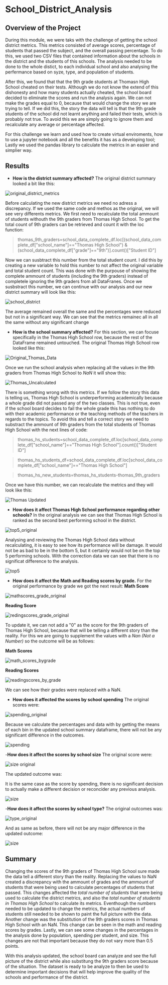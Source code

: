 # School_District_Analysis

## Overview of the Project
During this module, we were taks with the challenge of getting the school district metrics. This metrics consisted of average scores, percentage of students that passed the subject, and the overall passing percentage. To do this, we used two CSV files that contained information about the schools in the district and the students of this schools. The analysis needed to be done to the whole distict, to each individual school and also analysing the perfermance based on syze, type, and population of students. 

After this, we found that that the 9th grade students at Thomasn High School cheated on their tests. Although we do not know the extend of this dishonesty and how many students actually cheated, the school board decided to eliminate the scores and run the analysis again. We can not make the grades equal to 0, because that would change the story we are trying to tell. If we did this, the story the data will tell is that the 9th grade students of the school did not learnt anything and failed their tests, which is probably not true. To avoid this we are simply going to ignore them and recalculate any average or percentage affected.

For this challenge we learn and used how to create virtual enviroments, how to use a jupyter notebook and all the benefits it has as a developing tool; Lastly we used the pandas library to calculate the metrics in an easier and simplier way.

## Results

- **How is the district summary affected?**
The original district summary looked a bit like this:

![original_district_metrics](https://user-images.githubusercontent.com/95836718/150239647-f193e8ad-b51e-44e2-8bff-358def938b36.png)

Before calculating the new district metrics we need no adress a discrepancy. If we used the same code and methos as the original, we will see very differents metrics. We first need to recalculate the total ammount of students withouth the 9th graders from Thomas High School. To get the total count of 9th graders can be retrieved and count it with the loc function:

> thomas_9th_graders=school_data_complete_df.loc[(school_data_complete_df["school_name"]=="Thomas High School") & (school_data_complete_df["grade"]=="9th")].count()["Student ID"]

Now we can susbtract this number from the total student count. I did this by creating a new variable to hold this number to not affect the original variable and total student count. This was done with the purpouse of showing the complete ammount of students (including the 9th graders) instead of completele ignoring the 9th graders from all DataFranes. Once we susbstract this number, we can continue with our analysis and our new district summary will look like this:

![school_district](https://user-images.githubusercontent.com/95836718/150239994-736b2e57-cfec-4441-8d37-ae8a1519ff9c.png)

The average remained overall the same and the percentages were reduced but not in a significant way. We can see that the metrics remainec all in all the same without any significant change

- **How is the school summary affected?**
For this section, we can focuse specifically in the Thomas High School row, because the rest of the DataFrame remained untouched. The original Thomas High School row looked like this:

![Original_Thomas_Data](https://user-images.githubusercontent.com/95836718/150241420-c0d7dba0-5ae5-4237-ae18-6649a10e25c2.png)

Once we run the school analysis when replacing all the values in the 9th graders from Thomas High School to *NaN* it will show this:

![Thomas_Uncalculated](https://user-images.githubusercontent.com/95836718/150241615-2ab90748-9936-4269-a8f8-ecc5df94ae07.png)

There is something wrong with this metrics. If we follow the story this data is telling us, Thomas High School is underperforming academically because a whole grade did not passed any of the two classes. This is not true, even if the school board decides to fail the whole grade this has nothing to do with their academic performance or the teaching methods of the teachers in regards to the topics. To avoid this and tell a correct story we need to substract the ammount of 9th graders from the total students of Thomas High School with the next lines of code:

> thomas_hs_students=school_data_complete_df.loc[school_data_complete_df["school_name"]=="Thomas High School"].count()["Student ID"]

> thomas_hs_students_df=school_data_complete_df.loc[school_data_complete_df["school_name"]=="Thomas High School"]

> thomas_hs_new_students=thomas_hs_students-thomas_9th_graders

Once we have this number, we can recalculate the metrics and they will look like this:

![Thomas Updated](https://user-images.githubusercontent.com/95836718/150242822-12284afb-85e7-4751-87a1-d73bf447757b.png)

- **How does it affect Thomas High School performance regarding other schools?**
In the original analysis we can see that Thomas High School is ranked as the second best performing school in the district.

![top5_original](https://user-images.githubusercontent.com/95836718/150273171-a5739e51-0bbe-41dc-b53c-8ddaeee51b77.png)

Analysing and reviewing the Thomas High School data without recalculating, it is easy to see how its performance will be damage. It would not be as bad to be in the bottom 5, but it certainly would not be on the top 5 performing schools. With the correction data we can see that there is no significat difference to the analysis.

![top5](https://user-images.githubusercontent.com/95836718/150273409-a506f6b1-0d07-4861-a7a5-ced6cbe911a0.png)

- **How does it affect the Math and Reading scores by grade.**
For the original performance by grade we got the next result:
**Math Score**

![mathscores_grade_original](https://user-images.githubusercontent.com/95836718/150274084-1c2d386b-5800-4415-b47c-03f2a0b7de97.png)

**Reading Score**

![redingscores_grade_original](https://user-images.githubusercontent.com/95836718/150274114-06f2e87a-32c4-46fc-903e-31d4e2311c4d.png)

To update it, we can not add a "0" as the score for the 9th graders of Thomas High School, because that will be telling a different story than the reality. For this we are going to supplement the values with a *Nan (Not a Number)* so the outcome will be as follows:

**Math Scores**

![math_scores_bygrade](https://user-images.githubusercontent.com/95836718/150274395-8aec8214-2fc5-466e-82d2-303dc80d8da9.png)

**Reading Scores**

![readingscores_by_grade](https://user-images.githubusercontent.com/95836718/150274442-1b1acd07-70ca-42c3-b2ac-09964d24a721.png)

We can see how their grades were replaced with a NaN.

- **How does it affected the scores by school spending**
The original scores were:

![spending_original](https://user-images.githubusercontent.com/95836718/150274569-150cafe1-59c3-4be3-b322-e739a597ab7f.png)

Because we calculate the percentages and data with by getting the means of each bin in the updated school summary dataframe, there will not be any significant difference in the outcomes. 

![spending](https://user-images.githubusercontent.com/95836718/150274674-f50fb572-fcfe-4d6d-99cf-41554ac5f1e4.png)

-**How does it affect the scores by school size**
The original score were:

![size original](https://user-images.githubusercontent.com/95836718/150274799-dfc393d6-abba-4b53-bd66-6832de06e6aa.png)

The updated outcome was:



It is the same case as the score by spending, there is no significant decision to actually make a different decision or reconcider any previous analysis.

![size](https://user-images.githubusercontent.com/95836718/150274917-454218c4-8ac6-4668-8ccf-709e902cfd34.png)

-**How does it affect the scores by school type?**
The original outcomes was:

![type_original](https://user-images.githubusercontent.com/95836718/150275053-8c1f3090-0350-4bb6-82ff-cca4350f2207.png)

And as same as before, there will not be any major difference in the updated outcome:

![size](https://user-images.githubusercontent.com/95836718/150275035-39a5e83f-f0ab-4659-8816-95a85c7790f3.png)

## Summary

Changing the scores of the 9th graders of Thomas High School sure made the data tell a different story than the reality. Replacing the values to NaN created a discrepancy with the ammount of grades and the ammount of students that were being used to calculate percentages of students that passed. This changes affected the *total number of students* that were being used to calculate the district metrics, and also the *total number of students in Thomas High School* to calculate its metrics. Eventhough the numbers needed to be updated to change the metrics, the actual numbers of students still needed to be shown to paint the full picture with the data. Another change was the substitution of the 9th graders scores in Thomas High School with an NaN. This change can be seen in the math and reading scores by grades. Lastly, we can see some changes in the percentages in the analysis done by population, spending per student, and size. This changes are not that important because they do not vary more than 0.5 points. 

With this analysis updated, the school board can analyze and see the full picture of the district while also substitung the 9th graders score because of the situation. The dataset is ready to be analyze to then be used to determine important decisions that will help improve the quality of the schools and performance of the district.
